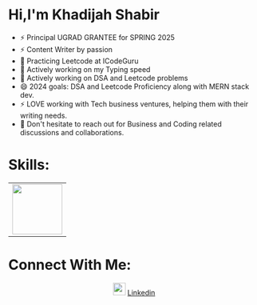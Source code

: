 <h1>Hi,I'm Khadijah Shabir</h1>


- ⚡ Principal UGRAD GRANTEE for SPRING 2025
- ⚡ Content Writer by passion 
- 🌱 Practicing Leetcode at ICodeGuru
- 🌱 Actively working on my Typing speed
- 🌱 Actively working on DSA and Leetcode problems 
- 😄 2024 goals: DSA and Leetcode Proficiency along with MERN stack dev.
- ⚡ LOVE working with Tech business ventures, helping them with their writing needs.
-  💬 Don't hesitate to reach out for Business and Coding related discussions and collaborations.


# Skills:
<table>
  <tr>
    <td>
      <img src="https://cdn0.iconfinder.com/data/icons/social-network-9/50/22-512.png"width="100px" height="100px"/>
    </td>
  </tr>
</table>

# Connect With Me:
<div align="center">
<img src="https://upload.wikimedia.org/wikipedia/commons/thumb/f/f8/LinkedIn_icon_circle.svg/2048px-LinkedIn_icon_circle.svg.png""width="25px" height="25px"/>
<a href="https://www.linkedin.com/in/khadijah-shabir/">Linkedin
</a>
</div>




